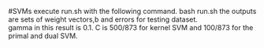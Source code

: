 #SVMs
execute run.sh with the following command. 
bash run.sh
the outputs are sets of weight vectors,b and errors for testing dataset.  
gamma in this result is 0.1. C is 500/873 for kernel SVM and 100/873 for the primal and dual SVM.
